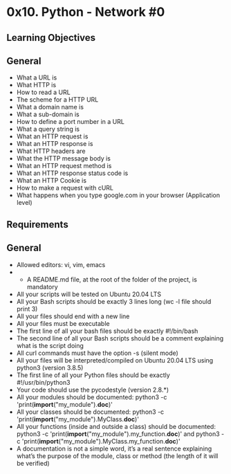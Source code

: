 # **0x10. Python - Network #0**

## **Learning Objectives**

## **General**

-   What a URL is
-   What HTTP is
-   How to read a URL
-   The scheme for a HTTP URL
-   What a domain name is
-   What a sub-domain is
-   How to define a port number in a URL
-   What a query string is
-   What an HTTP request is
-   What an HTTP response is
-   What HTTP headers are
-   What the HTTP message body is
-   What an HTTP request method is
-   What an HTTP response status code is
-   What an HTTP Cookie is
-   How to make a request with cURL
-   What happens when you type google.com in your browser (Application level)

## **Requirements**
## **General**

-   Allowed editors: vi, vim, emacs
-   - A README.md file, at the root of the folder of the project, is mandatory
-   All your scripts will be tested on Ubuntu 20.04 LTS
-   All your Bash scripts should be exactly 3 lines long (wc -l file should print 3)
-   All your files should end with a new line
-   All your files must be executable
-   The first line of all your bash files should be exactly #!/bin/bash
-   The second line of all your Bash scripts should be a comment explaining what is the script doing
-   All curl commands must have the option -s (silent mode)
-   All your files will be interpreted/compiled on Ubuntu 20.04 LTS using python3 (version 3.8.5)
-   The first line of all your Python files should be exactly #!/usr/bin/python3
-   Your code should use the pycodestyle (version 2.8.*)
-   All your modules should be documented: python3 -c 'print(__import__("my_module").__doc__)'
-   All your classes should be documented: python3 -c 'print(__import__("my_module").MyClass.__doc__)'
-   All your functions (inside and outside a class) should be documented: python3 -c 'print(__import__("my_module").my_function.__doc__)' and python3 -c 'print(__import__("my_module").MyClass.my_function.__doc__)'
-   A documentation is not a simple word, it’s a real sentence explaining what’s the purpose of the module, class or method (the length of it will be verified)

